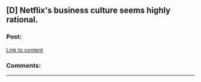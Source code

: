 ## [D] Netflix's business culture seems highly rational.

### Post:

[Link to content]()

### Comments:

---

